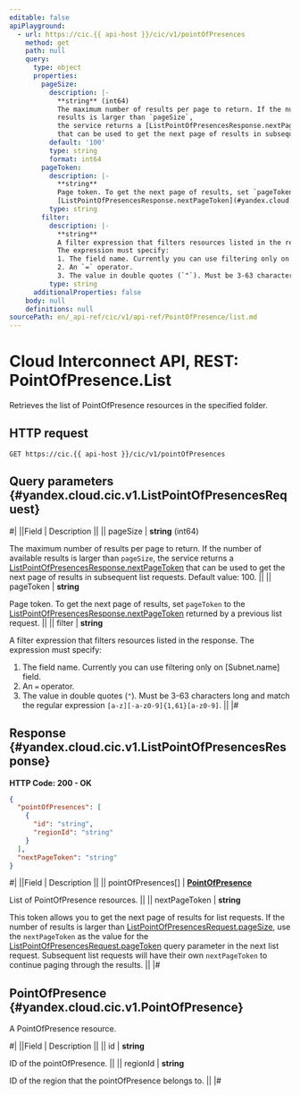 ```yaml
---
editable: false
apiPlayground:
  - url: https://cic.{{ api-host }}/cic/v1/pointOfPresences
    method: get
    path: null
    query:
      type: object
      properties:
        pageSize:
          description: |-
            **string** (int64)
            The maximum number of results per page to return. If the number of available
            results is larger than `pageSize`,
            the service returns a [ListPointOfPresencesResponse.nextPageToken](#yandex.cloud.cic.v1.ListPointOfPresencesResponse)
            that can be used to get the next page of results in subsequent list requests. Default value: 100.
          default: '100'
          type: string
          format: int64
        pageToken:
          description: |-
            **string**
            Page token. To get the next page of results, set `pageToken` to the
            [ListPointOfPresencesResponse.nextPageToken](#yandex.cloud.cic.v1.ListPointOfPresencesResponse) returned by a previous list request.
          type: string
        filter:
          description: |-
            **string**
            A filter expression that filters resources listed in the response.
            The expression must specify:
            1. The field name. Currently you can use filtering only on [Subnet.name] field.
            2. An `=` operator.
            3. The value in double quotes (`"`). Must be 3-63 characters long and match the regular expression `[a-z][-a-z0-9]{1,61}[a-z0-9]`.
          type: string
      additionalProperties: false
    body: null
    definitions: null
sourcePath: en/_api-ref/cic/v1/api-ref/PointOfPresence/list.md
---
```


# Cloud Interconnect API, REST: PointOfPresence.List

Retrieves the list of PointOfPresence resources in the specified folder.

## HTTP request

```
GET https://cic.{{ api-host }}/cic/v1/pointOfPresences
```

## Query parameters {#yandex.cloud.cic.v1.ListPointOfPresencesRequest}

#|
||Field | Description ||
|| pageSize | **string** (int64)

The maximum number of results per page to return. If the number of available
results is larger than `pageSize`,
the service returns a [ListPointOfPresencesResponse.nextPageToken](#yandex.cloud.cic.v1.ListPointOfPresencesResponse)
that can be used to get the next page of results in subsequent list requests. Default value: 100. ||
|| pageToken | **string**

Page token. To get the next page of results, set `pageToken` to the
[ListPointOfPresencesResponse.nextPageToken](#yandex.cloud.cic.v1.ListPointOfPresencesResponse) returned by a previous list request. ||
|| filter | **string**

A filter expression that filters resources listed in the response.
The expression must specify:
1. The field name. Currently you can use filtering only on [Subnet.name] field.
2. An `=` operator.
3. The value in double quotes (`"`). Must be 3-63 characters long and match the regular expression `[a-z][-a-z0-9]{1,61}[a-z0-9]`. ||
|#

## Response {#yandex.cloud.cic.v1.ListPointOfPresencesResponse}

**HTTP Code: 200 - OK**

```json
{
  "pointOfPresences": [
    {
      "id": "string",
      "regionId": "string"
    }
  ],
  "nextPageToken": "string"
}
```

#|
||Field | Description ||
|| pointOfPresences[] | **[PointOfPresence](#yandex.cloud.cic.v1.PointOfPresence)**

List of PointOfPresence resources. ||
|| nextPageToken | **string**

This token allows you to get the next page of results for list requests. If the number of results
is larger than [ListPointOfPresencesRequest.pageSize](#yandex.cloud.cic.v1.ListPointOfPresencesRequest), use
the `nextPageToken` as the value
for the [ListPointOfPresencesRequest.pageToken](#yandex.cloud.cic.v1.ListPointOfPresencesRequest) query parameter
in the next list request. Subsequent list requests will have their own
`nextPageToken` to continue paging through the results. ||
|#

## PointOfPresence {#yandex.cloud.cic.v1.PointOfPresence}

A PointOfPresence resource.

#|
||Field | Description ||
|| id | **string**

ID of the pointOfPresence. ||
|| regionId | **string**

ID of the region that the pointOfPresence belongs to. ||
|#